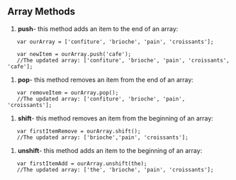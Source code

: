 ## Array Methods

1. **push**- this method adds an item to the end of an array:  

```
   var ourArray = ['confiture', 'brioche', 'pain', 'croissants'];  

   var newItem = ourArray.push('cafe');  
   //The updated array: ['confiture', 'brioche', 'pain', 'croissants', 'cafe'];  
```

1. **pop**- this method removes an item from the end of an array:  

```
   var removeItem = ourArray.pop();  
   //The updated array: ['confiture', 'brioche', 'pain', 'croissants'];  
```

1. **shift**- this method removes an item from the beginning of an array:  

```
   var firstItemRemove = ourArray.shift();  
   //The updated array: ['brioche','pain', 'croissants'];  
```

1. **unshift**- this method adds an item to the beginning of an array:  

```
   var firstItemAdd = ourArray.unshift(the);  
   //The updated array: ['the', 'brioche', 'pain', 'croissants'];  
```
